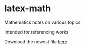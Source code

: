 # latex-math
Mathematics notes on various topics.

Intended for referencing works

Download the newest file [here](https://prametan.github.io/latex-math/main.pdf)
